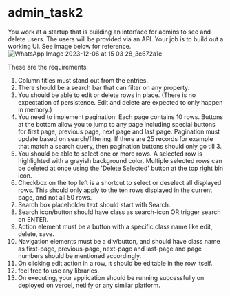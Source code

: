# admin_task2

You work at a startup that is building an interface for admins to see and delete users. The users will be provided via an API. Your job is to build out a working Ul.
See image below for reference.
![WhatsApp Image 2023-12-06 at 15 03 28_3c672a1e](https://github.com/ALPHAWINS02/admin_task2/assets/75584422/7028080b-9d48-46dd-8d00-bc57dcb9d6e0)


These are the requirements:
1. Column titles must stand out from the entries.
2. There should be a search bar that can filter on any property.
3. You should be able to edit or delete rows in place. (There is no expectation of persistence. Edit and delete are expected to only happen in memory.)
4. You need to implement pagination: Each page contains 10 rows. Buttons at the bottom allow you to jump to any page including special buttons for first page, previous page, next page and last page.
Pagination must update based on search/filtering. If there are 25 records for example that match a search query, then pagination buttons should only go till 3.
5. You should be able to select one or more rows. A selected row is highlighted with a grayish background color. Multiple selected rows can be deleted at once using the 'Delete Selected' button at the top right bin icon.
6. Checkbox on the top left is a shortcut to select or deselect all displayed rows. This should only apply to the ten rows displayed in the current page, and not all 50 rows.
7. Search box placeholder text should start with Search.
8. Search icon/button should have class as search-icon OR trigger search on ENTER.
9. Action element must be a button with a specific class name like edit, delete, save.
10. Navigation elements must be a div/button, and should have class name as first-page, previous-page, next-page and last-page and page numbers should be mentioned accordingly.
11. On clicking edit action in a row, it should be editable in the row itself.
12. feel free to use any libraries.
13. On executing, your application should be running successfully on deployed on vercel, netlify or any similar platform.
